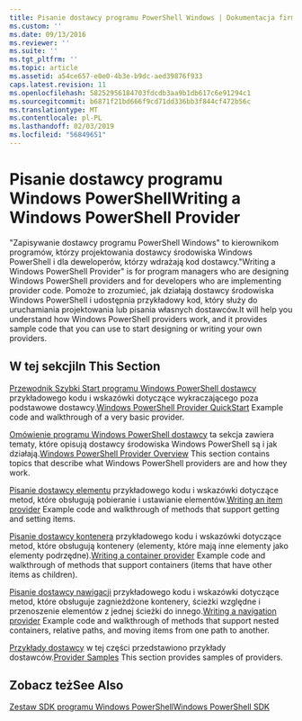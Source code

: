 ```yaml
---
title: Pisanie dostawcy programu PowerShell Windows | Dokumentacja firmy Microsoft
ms.custom: ''
ms.date: 09/13/2016
ms.reviewer: ''
ms.suite: ''
ms.tgt_pltfrm: ''
ms.topic: article
ms.assetid: a54ce657-e0e0-4b3e-b9dc-aed39876f933
caps.latest.revision: 11
ms.openlocfilehash: 58252956184703fdcdb3aa9b1db617c6e91294c1
ms.sourcegitcommit: b6871f21bd666f9cd71dd336bb3f844cf472b56c
ms.translationtype: MT
ms.contentlocale: pl-PL
ms.lasthandoff: 02/03/2019
ms.locfileid: "56849651"
---
```

# <a name="writing-a-windows-powershell-provider"></a><span data-ttu-id="3b337-102">Pisanie dostawcy programu Windows PowerShell</span><span class="sxs-lookup"><span data-stu-id="3b337-102">Writing a Windows PowerShell Provider</span></span>

<span data-ttu-id="3b337-103">"Zapisywanie dostawcy programu PowerShell Windows" to kierownikom programów, którzy projektowania dostawcy środowiska Windows PowerShell i dla deweloperów, którzy wdrażają kod dostawcy.</span><span class="sxs-lookup"><span data-stu-id="3b337-103">"Writing a Windows PowerShell Provider" is for program managers who are designing Windows PowerShell providers and for developers who are implementing provider code.</span></span> <span data-ttu-id="3b337-104">Pomoże to zrozumieć, jak działają dostawcy środowiska Windows PowerShell i udostępnia przykładowy kod, który służy do uruchamiania projektowania lub pisania własnych dostawców.</span><span class="sxs-lookup"><span data-stu-id="3b337-104">It will help you understand how Windows PowerShell providers work, and it provides sample code that you can use to start designing or writing your own providers.</span></span>

## <a name="in-this-section"></a><span data-ttu-id="3b337-105">W tej sekcji</span><span class="sxs-lookup"><span data-stu-id="3b337-105">In This Section</span></span>

<span data-ttu-id="3b337-106">[Przewodnik Szybki Start programu Windows PowerShell dostawcy](./windows-powershell-provider-quickstart.md) przykładowego kodu i wskazówki dotyczące wykraczającego poza podstawowe dostawcy.</span><span class="sxs-lookup"><span data-stu-id="3b337-106">[Windows PowerShell Provider QuickStart](./windows-powershell-provider-quickstart.md) Example code and walkthrough of a very basic provider.</span></span>

<span data-ttu-id="3b337-107">[Omówienie programu Windows PowerShell dostawcy](./windows-powershell-provider-overview.md) ta sekcja zawiera tematy, które opisują dostawcy środowiska Windows PowerShell są i jak działają.</span><span class="sxs-lookup"><span data-stu-id="3b337-107">[Windows PowerShell Provider Overview](./windows-powershell-provider-overview.md) This section contains topics that describe what Windows PowerShell providers are and how they work.</span></span>

<span data-ttu-id="3b337-108">[Pisanie dostawcy elementu](./writing-an-item-provider.md) przykładowego kodu i wskazówki dotyczące metod, które obsługują pobieranie i ustawianie elementów.</span><span class="sxs-lookup"><span data-stu-id="3b337-108">[Writing an item provider](./writing-an-item-provider.md) Example code and walkthrough of methods that support getting and setting items.</span></span>

<span data-ttu-id="3b337-109">[Pisanie dostawcy kontenera](./writing-a-container-provider.md) przykładowego kodu i wskazówki dotyczące metod, które obsługują kontenery (elementy, które mają inne elementy jako elementy podrzędne).</span><span class="sxs-lookup"><span data-stu-id="3b337-109">[Writing a container provider](./writing-a-container-provider.md) Example code and walkthrough of methods that support containers (items that have other items as children).</span></span>

<span data-ttu-id="3b337-110">[Pisanie dostawcy nawigacji](./writing-a-navigation-provider.md) przykładowego kodu i wskazówki dotyczące metod, które obsługuje zagnieżdżone kontenery, ścieżki względne i przenoszenie elementów z jednej ścieżki do innego.</span><span class="sxs-lookup"><span data-stu-id="3b337-110">[Writing a navigation provider](./writing-a-navigation-provider.md) Example code and walkthrough of methods that support nested containers, relative paths, and moving items from one path to another.</span></span>

<span data-ttu-id="3b337-111">[Przykłady dostawcy](./provider-samples.md) w tej części przedstawiono przykłady dostawców.</span><span class="sxs-lookup"><span data-stu-id="3b337-111">[Provider Samples](./provider-samples.md) This section provides samples of providers.</span></span>

## <a name="see-also"></a><span data-ttu-id="3b337-112">Zobacz też</span><span class="sxs-lookup"><span data-stu-id="3b337-112">See Also</span></span>

[<span data-ttu-id="3b337-113">Zestaw SDK programu Windows PowerShell</span><span class="sxs-lookup"><span data-stu-id="3b337-113">Windows PowerShell SDK</span></span>](../windows-powershell-reference.md)